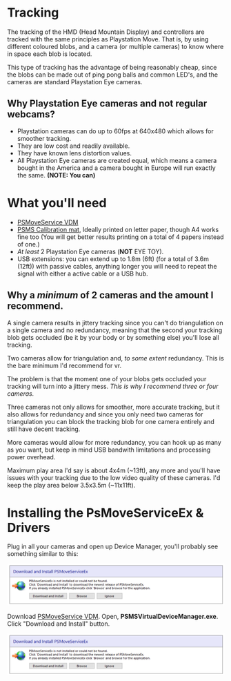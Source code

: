# Tracking
The tracking of the HMD (Head Mountain Display) and controllers are tracked with the same principles as Playstation Move. That is, by using different coloured blobs, and a camera (or multiple cameras) to know where in space each blob is located.

This type of tracking has the advantage of being reasonably cheap, since the blobs can be made out of ping pong balls and common LED's, and the cameras are standard Playstation Eye cameras.

## Why Playstation Eye cameras and not regular webcams?
- Playstation cameras can do up to 60fps at 640x480 which allows for smoother tracking.
- They are low cost and readily available.
- They have known lens distortion values. 
- All Playstation Eye cameras are created equal, which means a camera bought in the America and a camera bought in Europe will run exactly the same.
**(NOTE: You can)**

# What you'll need
- [PSMoveService VDM](https://github.com/Timocop/PSMoveServiceEx-Virtual-Device-Manager/releases/)
- [PSMS Calibration mat](https://github.com/psmoveservice/PSMoveService/blob/master/misc/calibration/CalibrationMat.pdf), Ideally printed on letter paper, though A4 works fine too (You will get better results printing on a total of 4 papers instead of one.)
- *At least* 2 Playstation Eye cameras (**NOT** EYE TOY).
- USB extensions: you can extend up to 1.8m (6ft) (for a total of 3.6m (12ft)) with passive cables, anything longer you will need to repeat the signal with either a active cable or a USB hub.

## Why a *minimum* of 2 cameras and the amount I recommend.
A single camera results in jittery tracking since you can't do triangulation on a single camera and no redundancy, meaning that the second your tracking blob gets occluded (be it by your body or by something else) you'll lose all tracking.

Two cameras allow for triangulation and, *to some extent* redundancy. This is the bare minimum I'd recommend for vr.

The problem is that the moment one of your blobs gets occluded your tracking will turn into a jittery mess. *This is why I recommend three or four cameras.*

Three cameras not only allows for smoother, more accurate tracking, but it also allows for redundancy and since you only need two cameras for triangulation you can block the tracking blob for one camera entirely and still have decent tracking.

More cameras would allow for more redundancy, you can hook up as many as you want, but keep in mind USB bandwith limitations and processing power overhead. 

Maximum play area I'd say is about 4x4m (~13ft), any more and you'll have issues with your tracking due to the low video quality of these cameras. I'd keep the play area below 3.5x3.5m (~11x11ft).

# Installing the PsMoveServiceEx & Drivers

Plug in all your cameras and open up Device Manager, you'll probably see something similar to this:

![1](img/Tracking/DrvInstall/1.png)

Download [PSMoveService VDM](https://github.com/Timocop/PSMoveServiceEx-Virtual-Device-Manager/releases/).
Open, **PSMSVirtualDeviceManager.exe**. Click "Download and Install" button.

![4](img/Tracking/DrvInstall/4.png)


